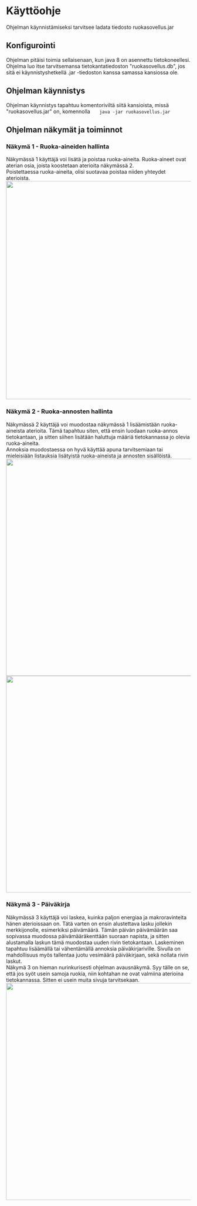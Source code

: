 # Käyttöohje
Ohjelman käynnistämiseksi tarvitsee ladata tiedosto ruokasovellus.jar

## Konfigurointi
Ohjelman pitäisi toimia sellaisenaan, kun java 8 on asennettu tietokoneellesi.  
Ohjelma luo itse tarvitsemansa tietokantatiedoston "ruokasovellus.db", jos sitä ei käynnistyshetkellä .jar -tiedoston kanssa samassa kansiossa ole.

## Ohjelman käynnistys
Ohjelman käynnistys tapahtuu komentoriviltä siitä kansioista, missä "ruokasovellus.jar" on, komennolla
```    java -jar ruokasovellus.jar    ```    

## Ohjelman näkymät ja toiminnot


### Näkymä 1 - Ruoka-aineiden hallinta
Näkymässä 1 käyttäjä voi lisätä ja poistaa ruoka-aineita. Ruoka-aineet ovat aterian osia, joista koostetaan aterioita näkymässä 2.    
Poistettaessa ruoka-aineita, olisi suotavaa poistaa niiden yhteydet aterioista.
<img src = "https://github.com/ansketom/ot-harjoitustyo/blob/master/Dokumentointi/kuvat/RuokasovellusN1.PNG?raw=true" width="593">    

### Näkymä 2 - Ruoka-annosten hallinta
Näkymässä 2 käyttäjä voi muodostaa näkymässä 1 lisäämistään ruoka-aineista aterioita. 
Tämä tapahtuu siten, että ensin luodaan ruoka-annos tietokantaan, ja sitten siihen lisätään haluttuja määriä tietokannassa jo olevia ruoka-aineita.  
Annoksia muodostaessa on hyvä käyttää apuna tarvitsemiaan tai mieleisiään listauksia lisätyistä ruoka-aineista ja annosten sisällöistä.    
<img src = "https://github.com/ansketom/ot-harjoitustyo/blob/master/Dokumentointi/kuvat/RuokasovellusN2.PNG?raw=true" width="590">  
<img src = "https://github.com/ansketom/ot-harjoitustyo/blob/master/Dokumentointi/kuvat/RuokasovellusN3.PNG?raw=true" width="589">     

### Näkymä 3 - Päiväkirja
Näkymässä 3 käyttäjä voi laskea, kuinka paljon energiaa ja makroravinteita hänen aterioissaan on. 
Tätä varten on ensin alustettava lasku jollekin merkkijonolle, esimerkiksi päivämäärä. Tämän päivän päivämäärän saa sopivassa muodossa päivämääräkenttään suoraan napista, ja sitten alustamalla laskun tämä muodostaa uuden rivin tietokantaan.
Laskeminen tapahtuu lisäämällä tai vähentämällä annoksia päiväkirjariville. Sivulla on mahdollisuus myös tallentaa juotu vesimäärä päiväkirjaan, sekä nollata rivin laskut.    
Näkymä 3 on hieman nurinkurisesti ohjelman avausnäkymä. Syy tälle on se, että jos syöt usein samoja ruokia, niin kohtahan ne ovat valmiina aterioina tietokannassa. Sitten ei usein muita sivuja tarvitsekaan.
<img src = "https://github.com/ansketom/ot-harjoitustyo/blob/master/Dokumentointi/kuvat/RuokasovellusN4.PNG?raw=true" width="590">